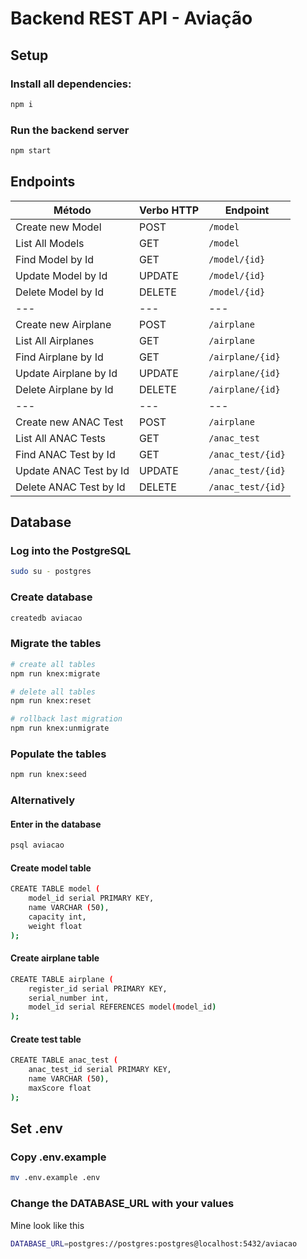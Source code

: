 # Backend REST API - Aviação

## Setup

### Install all dependencies:

```bash
npm i
```

### Run the backend server

```bash
npm start
```

## Endpoints

| Método | Verbo HTTP | Endpoint |
|---|---|---|
| Create new Model | POST | `/model` |
| List All Models | GET | `/model` |
| Find Model by Id | GET | `/model/{id}`|
| Update Model by Id | UPDATE | `/model/{id}`|
| Delete Model by Id | DELETE | `/model/{id}`|
|---|---|---|
| Create new Airplane | POST | `/airplane` |
| List All Airplanes | GET | `/airplane` |
| Find Airplane by Id | GET | `/airplane/{id}`|
| Update Airplane by Id | UPDATE | `/airplane/{id}`|
| Delete Airplane by Id | DELETE | `/airplane/{id}`|
|---|---|---|
| Create new ANAC Test | POST | `/airplane` |
| List All ANAC Tests | GET | `/anac_test` |
| Find ANAC Test by Id | GET | `/anac_test/{id}`|
| Update ANAC Test by Id | UPDATE | `/anac_test/{id}`|
| Delete ANAC Test by Id | DELETE | `/anac_test/{id}`|

## Database

### Log into the PostgreSQL

```bash
sudo su - postgres
```

### Create database

```bash
createdb aviacao
```

### Migrate the tables

```bash
# create all tables
npm run knex:migrate

# delete all tables
npm run knex:reset

# rollback last migration
npm run knex:unmigrate
```

### Populate the tables

```bash
npm run knex:seed
```

### Alternatively

#### Enter in the database

```bash
psql aviacao
```

#### Create model table

```bash
CREATE TABLE model (
    model_id serial PRIMARY KEY,
    name VARCHAR (50),
    capacity int,
    weight float
);
```

#### Create airplane table

```bash
CREATE TABLE airplane (
    register_id serial PRIMARY KEY,
    serial_number int,
    model_id serial REFERENCES model(model_id)
);
```

#### Create test table

```bash
CREATE TABLE anac_test (
    anac_test_id serial PRIMARY KEY,
    name VARCHAR (50),
    maxScore float
);
```

## Set .env

### Copy .env.example

```bash
mv .env.example .env
```

### Change the DATABASE_URL with your values

Mine look like this

```bash
DATABASE_URL=postgres://postgres:postgres@localhost:5432/aviacao

```
